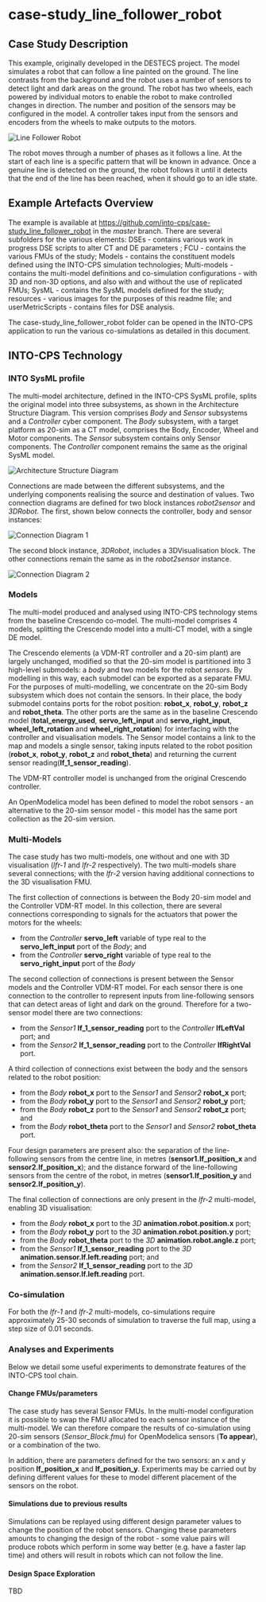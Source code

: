 # case-study_line_follower_robot

## Case Study Description

This example, originally developed in the DESTECS project. The model simulates a robot that can follow a line painted on the ground. The line contrasts from the background and the robot uses a number of sensors to detect light and dark areas on the ground. The robot has two wheels, each powered by individual motors to enable the robot to make controlled changes in direction. The number and position of the sensors may be configured in the model. A controller takes input from the sensors and encoders from the wheels to make outputs to the motors. 

![Line Follower Robot](resources/robot.jpg?raw=true "Line Follower Robot")

The robot moves through a number of phases as it follows a line. At the start of each line is a specific pattern that will be known in advance. Once a genuine line is detected on the ground, the robot follows it until it detects that the end of the line has been reached, when it should go to an idle state. 


## Example Artefacts Overview

The example is available at https://github.com/into-cps/case-study_line_follower_robot in the *master* branch. There are several subfolders for the various elements: DSEs - contains various work in progress DSE scripts to alter CT and DE parameters ; FCU - contains the various FMUs of the study; Models - contains the constituent models defined using the INTO-CPS simulation technologies; Multi-models - contains the multi-model definitions and co-simulation configurations - with 3D and non-3D options, and also with and without the use of replicated FMUs; SysML - contains the SysML models defined for the study; resources - various images for the purposes of this readme file; and userMetricScripts - contains files for DSE analysis. 

The case-study_line_follower_robot folder can be opened in the INTO-CPS application to run the various co-simulations as detailed in this document.

## INTO-CPS Technology

### INTO SysML profile

The multi-model architecture, defined in the INTO-CPS SysML profile, splits the original model into three subsystems, as shown in  the Architecture Structure Diagram. This version comprises *Body* and *Sensor* subsystems and a *Controller* cyber component. The *Body* subsystem, with a target platform as 20-sim as a CT model, comprises the Body, Encoder, Wheel and Motor components. The *Sensor* subsystem contains only Sensor components. The *Controller* component remains the same as the original SysML model. 

![Architecture Structure Diagram](resources/r2g2p_asd.png?raw=true "Architecture Structure Diagram")

Connections are made between the different subsystems, and the underlying components realising the source and destination of values. Two connection diagrams are defined for two block instances *robot2sensor* and *3DRobot*. The first, shown below connects the controller, body and sensor instances:

![Connection Diagram 1](resources/r2g2p_cd.png?raw=true "Connection Diagram")

The second block instance, *3DRobot*, includes a 3DVisualisation block. The other connections remain the same as in the  *robot2sensor* instance.

![Connection Diagram 2](resources/r2g2p_cd_vis.png?raw=true "Connection Diagram")


### Models 

The multi-model produced and analysed using INTO-CPS technology stems from the baseline Crescendo co-model. The multi-model comprises 4 models, splitting the Crescendo model into a multi-CT model, with a single DE model. 

The Crescendo elements (a VDM-RT controller and a 20-sim plant) are largely unchanged, modified so that the 20-sim model is partitioned into 3 high-level submodels: a *body* and two models for the robot *sensors*. By modelling in this way, each submodel can be exported as a separate FMU. For the purposes of multi-modelling, we concentrate on the 20-sim Body subsystem which does not contain the sensors. In their place, the body submodel contains ports for the robot position: **robot_x**, **robot_y**, **robot_z** and **robot_theta**. The other ports  are the same as in the baseline Crescendo model (**total_energy_used**, **servo_left_input** and **servo_right_input**, **wheel_left_rotation** and **wheel_right_rotation**) for interfacing with the controller and visualisation models. The Sensor model contains a link to the map and models a single sensor, taking inputs related to the robot position (**robot_x**, **robot_y**, **robot_z** and **robot_theta**) and returning the current sensor reading(**lf_1_sensor_reading**). 

The VDM-RT controller model is unchanged from the original Crescendo controller.

An OpenModelica model has been defined to model the robot sensors - an alternative to the 20-sim sensor model - this model has the same port collection as the 20-sim version.


### Multi-Models

The case study has two multi-models, one without and one with 3D visualisation (*lfr-1* and *lfr-2* respectively). The two multi-models share several connections; with the *lfr-2* version having additional connections to the 3D visualisation FMU. 

The first collection of connections is between the Body 20-sim model and the Controller VDM-RT model. In this collection, there are several connections corresponding to signals for the actuators that power the motors for the wheels:
- from the *Controller* **servo_left** variable of type real to the **servo_left_input** port of the *Body*; and
- from the *Controller* **servo_right** variable of type real to the **servo_right_input** port of the *Body*

The second collection of connections is present between the Sensor models and the Controller VDM-RT model. For each sensor there is one connection to the controller to represent inputs from line-following sensors that can detect areas of light and dark on the ground. Therefore for a two-sensor model there are two connections:
- from the *Sensor1* **lf_1_sensor_reading** port to the *Controller* **lfLeftVal** port; and 
- from the *Sensor2* **lf_1_sensor_reading** port to the *Controller* **lfRightVal** port. 

A third collection of connections exist between the body and the sensors related to the robot position:
- from the *Body* **robot_x** port to the *Sensor1* and *Sensor2* **robot_x** port; 
- from the *Body* **robot_y** port to the *Sensor1* and *Sensor2* **robot_y** port; 
- from the *Body* **robot_z** port to the *Sensor1* and *Sensor2* **robot_z** port; and 
- from the *Body* **robot_theta** port to the *Sensor1* and *Sensor2* **robot_theta** port. 

Four design parameters are present also: the separation of the line-following sensors from the centre line, in metres (**sensor1.lf_position_x** and **sensor2.lf_position_x**); and the distance forward of the line-following sensors from the centre of the robot, in metres (**sensor1.lf_position_y** and **sensor2.lf_position_y**).

The final collection of connections are only present in the *lfr-2* multi-model, enabling 3D visualisation:
- from the *Body* **robot_x** port to the *3D* **animation.robot.position.x** port; 
- from the *Body* **robot_y** port to the *3D* **animation.robot.position.y** port; 
- from the *Body* **robot_theta** port to the *3D* **animation.robot.angle.z** port;
- from the *Sensor1* **lf_1_sensor_reading** port to the *3D* **animation.sensor.lf.left.reading** port; and
- from the *Sensor2* **lf_1_sensor_reading** port to the *3D* **animation.sensor.lf.left.reading** port.

### Co-simulation

For both the *lfr-1* and *lfr-2* multi-models, co-simulations require approximately 25-30 seconds of simulation to traverse the full map, using a step size of 0.01 seconds. 

### Analyses and Experiments

Below we detail some useful experiments to demonstrate features of the INTO-CPS tool chain.

#### Change FMUs/parameters

The case study has several Sensor FMUs. In the multi-model configuration it is possible to swap the FMU allocated to each sensor instance of the multi-model. We can therefore compare the results of co-simulation using 20-sim sensors (*Sensor_Block.fmu*) for OpenModelica sensors (**To appear**), or a combination of the two. 

In addition, there are parameters defined for the two sensors: an x and y position **lf_position_x** and **lf_position_y**. Experiments may be carried out by defining different values for these to model different placement of the sensors on the robot. 

#### Simulations due to previous results 

Simulations can be replayed using different design parameter values to change the position of the robot sensors. Changing these parameters amounts to changing the design of the robot - some value pairs will produce robots which perform in some way better (e.g. have a faster lap time) and others will result in robots which can not follow the line.

#### Design Space Exploration

TBD
